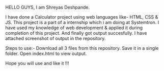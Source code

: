 HELLO GUYS,
I am Shreyas Deshpande.

I have done a Calculator project using web languages like- HTML, CSS & JS.
This project is a part of a internship which i am doing at Systemtron.
I have used my knowledge of web development & applied it during completion of this project.
And finally got output succesfully. I have attached screenshot of output in the repository.

Steps to use:-
Download all 3 files from this repository.
Save it in a single folder.
Open index.html to view output.

Hope you will use and like it !!!
